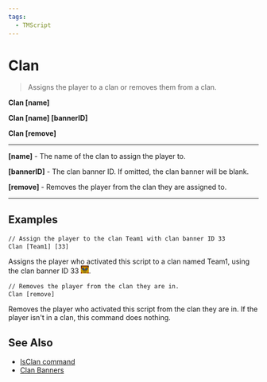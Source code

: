 ```yaml
---
tags:
  - TMScript
---
```


# Clan

> Assigns the player to a clan or removes them from a clan.

**Clan \[name\]**

**Clan \[name\] \[bannerID\]**

**Clan \[remove\]**

_____

**\[name\]** - The name of the clan to assign the player to.

**\[bannerID\]** - The clan banner ID. If omitted, the clan banner will be blank.

**\[remove\]** - Removes the player from the clan they are assigned to.

_____

## Examples

``` title="clan-example-1.txt" linenums="1"
// Assign the player to the clan Team1 with clan banner ID 33
Clan [Team1] [33]
```

Assigns the player who activated this script to a clan named Team1, using the clan banner ID 33 ![Banner 33](/images/clanbanners/33.png).

``` title="clan-example-2.txt" linenums="1"
// Removes the player from the clan they are in.
Clan [remove]
```

Removes the player who activated this script from the clan they are in. If the player isn't in a clan, this command does nothing.

## See Also

* [IsClan command](/tmscript/commands/query-commands/isclan/)
* [Clan Banners](/documentation/clan-banners/)
